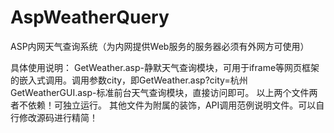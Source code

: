 # AspWeatherQuery
ASP内网天气查询系统（为内网提供Web服务的服务器必须有外网方可使用）

具体使用说明：
GetWeather.asp-静默天气查询模块，可用于iframe等网页框架的嵌入式调用。调用参数city，即GetWeather.asp?city=杭州
GetWeatherGUI.asp-标准前台天气查询模块，直接访问即可。
以上两个文件两者不依赖！可独立运行。
其他文件为附属的装饰，API调用范例说明文件。可以自行修改源码进行精简！
